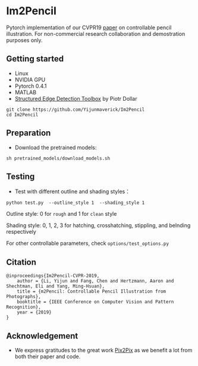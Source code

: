 # Im2Pencil
Pytorch implementation of our CVPR19 [paper](https://arxiv.org/pdf/1903.08682.pdf) on controllable pencil illustration. For non-commercial research collaboration and demostration purposes only.


## Getting started

- Linux
- NVIDIA GPU
- Pytorch 0.4.1
- MATLAB
- [Structured Edge Detection Toolbox](https://github.com/pdollar/edges) by Piotr Dollar 

```
git clone https://github.com/Yijunmaverick/Im2Pencil
cd Im2Pencil
```

## Preparation

- Download the pretrained models:

```
sh pretrained_models/download_models.sh
```

## Testing

  - Test with different outline and shading styles：

```
python test.py  --outline_style 1  --shading_style 1
```

Outline style: 0 for `rough` and 1 for `clean` style

Shading style: 0, 1, 2, 3 for hatching, crosshatching, stippling, and belnding respectively

For other controllable parameters, check `options/test_options.py`


## Citation

```
@inproceedings{Im2Pencil-CVPR-2019,
    author = {Li, Yijun and Fang, Chen and Hertzmann, Aaron and Shechtman, Eli and Yang, Ming-Hsuan},
    title = {m2Pencil: Controllable Pencil Illustration from Photographs},
    booktitle = {IEEE Conference on Computer Vision and Pattern Recognition},
    year = {2019}
}
```

## Acknowledgement

- We express gratitudes to the great work [Pix2Pix](https://phillipi.github.io/pix2pix/) as we benefit a lot from both their paper and code.
